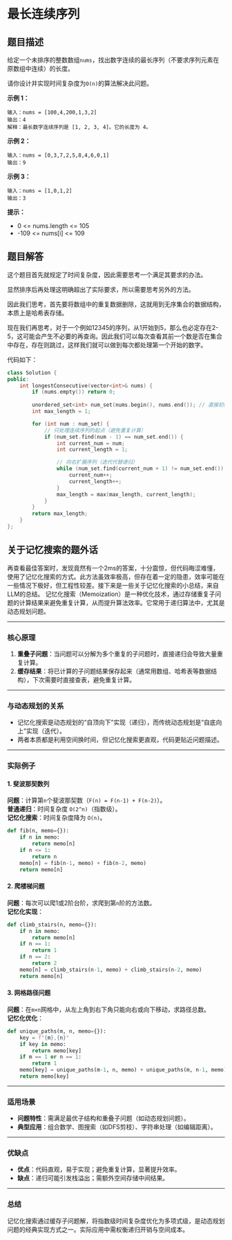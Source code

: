 # 最长连续序列
## 题目描述
给定一个未排序的整数数组`nums`，找出数字连续的最长序列（不要求序列元素在原数组中连续）的长度。

请你设计并实现时间复杂度为`O(n)`的算法解决此问题。

**示例 1：**

    输入：nums = [100,4,200,1,3,2]
    输出：4
    解释：最长数字连续序列是 [1, 2, 3, 4]。它的长度为 4。
**示例 2：**

    输入：nums = [0,3,7,2,5,8,4,6,0,1]
    输出：9
**示例 3：**

    输入：nums = [1,0,1,2]
    输出：3
 

**提示：**
- 0 <= nums.length <= 105
- -109 <= nums[i] <= 109

## 题目解答
这个题目首先就规定了时间复杂度，因此需要思考一个满足其要求的办法。

显然排序后再处理这明确超出了实际要求，所以需要思考另外的方法。

因此我们思考，首先要将数组中的重复数据删除，这就用到无序集合的数据结构，本质上是哈希表存储。

现在我们再思考，对于一个例如12345的序列，从1开始到5，那么也必定存在2-5，这可能会产生不必要的再查询。因此我们可以每次查看其前一个数是否在集合中存在，存在则跳过，这样我们就可以做到每次都处理第一个开始的数字。

代码如下：
```c++
class Solution {
public:
    int longestConsecutive(vector<int>& nums) {
        if (nums.empty()) return 0;
        
        unordered_set<int> num_set(nums.begin(), nums.end()); // 直接初始化哈希表
        int max_length = 1;

        for (int num : num_set) {
            // 只处理连续序列的起点（避免重复计算）
            if (num_set.find(num - 1) == num_set.end()) {
                int current_num = num;
                int current_length = 1;

                // 向右扩展序列（迭代代替递归）
                while (num_set.find(current_num + 1) != num_set.end()) {
                    current_num++;
                    current_length++;
                }
                max_length = max(max_length, current_length);
            }
        }
        return max_length;
    }
};
```

## 关于记忆搜索的题外话
再查看最佳答案时，发现竟然有一个2ms的答案，十分震惊，但代码晦涩难懂，使用了记忆化搜索的方式。此方法虽效率极高，但存在着一定的隐患，效率可能在一些情况下极好，但工程性较差。接下来是一些关于记忆化搜索的小总结，来自LLM的总结。
记忆化搜索（Memoization）是一种优化技术，通过存储重复子问题的计算结果来避免重复计算，从而提升算法效率。它常用于递归算法中，尤其是动态规划问题。

---

### **核心原理**
1. **重叠子问题**：当问题可以分解为多个重复的子问题时，直接递归会导致大量重复计算。
2. **缓存结果**：将已计算的子问题结果保存起来（通常用数组、哈希表等数据结构），下次需要时直接查表，避免重复计算。

---

### **与动态规划的关系**
- 记忆化搜索是动态规划的“自顶向下”实现（递归），而传统动态规划是“自底向上”实现（迭代）。
- 两者本质都是利用空间换时间，但记忆化搜索更直观，代码更贴近问题描述。

---

### **实际例子**

#### 1. 斐波那契数列
**问题**：计算第`n`个斐波那契数（`F(n) = F(n-1) + F(n-2)`）。  
**普通递归**：时间复杂度 `O(2^n)`（指数级）。  
**记忆化搜索**：时间复杂度降为 `O(n)`。
```python
def fib(n, memo={}):
    if n in memo:
        return memo[n]
    if n <= 1:
        return n
    memo[n] = fib(n-1, memo) + fib(n-2, memo)
    return memo[n]
```

#### 2. 爬楼梯问题
**问题**：每次可以爬1或2阶台阶，求爬到第`n`阶的方法数。  
**记忆化实现**：
```python
def climb_stairs(n, memo={}):
    if n in memo:
        return memo[n]
    if n == 1:
        return 1
    if n == 2:
        return 2
    memo[n] = climb_stairs(n-1, memo) + climb_stairs(n-2, memo)
    return memo[n]
```

#### 3. 网格路径问题
**问题**：在`m×n`网格中，从左上角到右下角只能向右或向下移动，求路径总数。  
**记忆化优化**：
```python
def unique_paths(m, n, memo={}):
    key = f"{m},{n}"
    if key in memo:
        return memo[key]
    if m == 1 or n == 1:
        return 1
    memo[key] = unique_paths(m-1, n, memo) + unique_paths(m, n-1, memo)
    return memo[key]
```

---

### **适用场景**
- **问题特性**：需满足最优子结构和重叠子问题（如动态规划问题）。
- **典型应用**：组合数学、图搜索（如DFS剪枝）、字符串处理（如编辑距离）。

---

### **优缺点**
- **优点**：代码直观，易于实现；避免重复计算，显著提升效率。
- **缺点**：递归可能引发栈溢出；需额外空间存储中间结果。

---

### **总结**
记忆化搜索通过缓存子问题解，将指数级时间复杂度优化为多项式级，是动态规划问题的经典实现方式之一。实际应用中需权衡递归开销与空间成本。